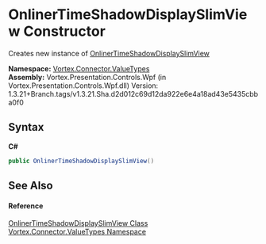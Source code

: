 # OnlinerTimeShadowDisplaySlimView Constructor 
 

Creates new instance of <a href="T_Vortex_Connector_ValueTypes_OnlinerTimeShadowDisplaySlimView.md">OnlinerTimeShadowDisplaySlimView</a>

**Namespace:**&nbsp;<a href="N_Vortex_Connector_ValueTypes.md">Vortex.Connector.ValueTypes</a><br />**Assembly:**&nbsp;Vortex.Presentation.Controls.Wpf (in Vortex.Presentation.Controls.Wpf.dll) Version: 1.3.21+Branch.tags/v1.3.21.Sha.d2d012c69d12da922e6e4a18ad43e5435cbba0f0

## Syntax

**C#**<br />
``` C#
public OnlinerTimeShadowDisplaySlimView()
```


## See Also


#### Reference
<a href="T_Vortex_Connector_ValueTypes_OnlinerTimeShadowDisplaySlimView.md">OnlinerTimeShadowDisplaySlimView Class</a><br /><a href="N_Vortex_Connector_ValueTypes.md">Vortex.Connector.ValueTypes Namespace</a><br />